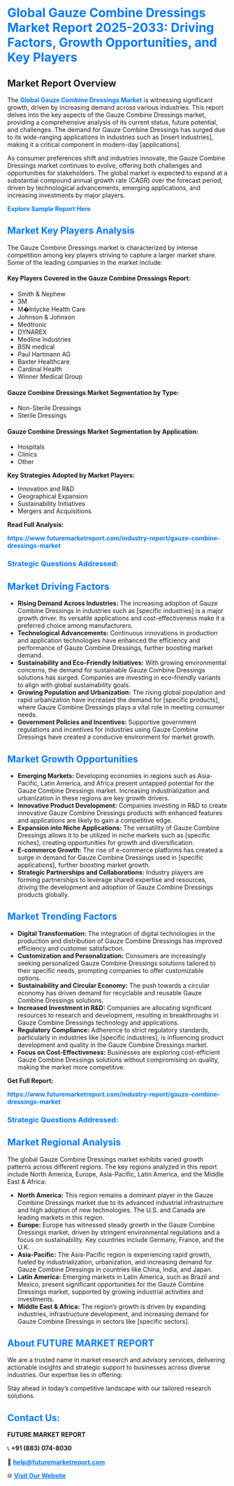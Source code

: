 <h1 style="color: #007BFF;">Global Gauze Combine Dressings Market Report 2025-2033: Driving Factors, Growth Opportunities, and Key Players</h1>

<section id="overview">
<h2>Market Report Overview</h2>
<p>The <a href="https://www.futuremarketreport.com/industry-report/gauze-combine-dressings-market" style="color: #007BFF; text-decoration: none;"><strong>Global Gauze Combine Dressings Market</strong></a> is witnessing significant growth, driven by increasing demand across various industries. This report delves into the key aspects of the Gauze Combine Dressings market, providing a comprehensive analysis of its current status, future potential, and challenges. The demand for Gauze Combine Dressings has surged due to its wide-ranging applications in industries such as [insert industries], making it a critical component in modern-day [applications].</p>
<p>As consumer preferences shift and industries innovate, the Gauze Combine Dressings market continues to evolve, offering both challenges and opportunities for stakeholders. The global market is expected to expand at a substantial compound annual growth rate (CAGR) over the forecast period, driven by technological advancements, emerging applications, and increasing investments by major players.</p>
</section>

<section id="overview">
<p><a href="https://www.futuremarketreport.com/request-sample/reportId=35916" style="color: #007BFF; text-decoration: none;"><strong>Explore Sample Report Here</strong></a></p>
</section>

<section id="key-players">
<h2 style="color: #007BFF;">Market Key Players Analysis</h2>
<p>The Gauze Combine Dressings market is characterized by intense competition among key players striving to capture a larger market share. Some of the leading companies in the market include:</p>
<h4>Key Players Covered in the Gauze Combine Dressings Report:</h4>
<ul><li>Smith &amp; Nephew</li><li>3M</li><li>M�lnlycke Health Care</li><li>Johnson &amp; Johnson</li><li>Medtronic</li><li>DYNAREX</li><li>Medline Industries</li><li>BSN medical</li><li>Paul Hartmann AG</li><li>Baxter Healthcare</li><li>Cardinal Health</li><li>Winner Medical Group</li></ul>
<h4>Gauze Combine Dressings Market Segmentation by Type:</h4>
<ul><li>Non-Sterile Dressings</li><li>Sterile Dressings</li></ul>

<h4>Gauze Combine Dressings Market Segmentation by Application:</h4>
<ul><li>Hospitals</li><li>Clinics</li><li>Other</li></ul>
<p><strong>Key Strategies Adopted by Market Players:</strong></p>
<ul>
<li>Innovation and R&D</li>
<li>Geographical Expansion</li>
<li>Sustainability Initiatives</li>
<li>Mergers and Acquisitions</li>
</ul>
</section>

<section>
<p><strong>Read Full Analysis: </strong></p><a href="https://www.futuremarketreport.com/industry-report/gauze-combine-dressings-market" style="color: #007BFF; text-decoration: none;"><strong>https://www.futuremarketreport.com/industry-report/gauze-combine-dressings-market</strong></a>
<h3 style="color: #007BFF;">Strategic Questions Addressed:</h3>
</section>

<section id="driving-factors">
<h2 style="color: #007BFF;">Market Driving Factors</h2>
<ul>
<li><strong>Rising Demand Across Industries:</strong> The increasing adoption of Gauze Combine Dressings in industries such as [specific industries] is a major growth driver. Its versatile applications and cost-effectiveness make it a preferred choice among manufacturers.</li>
<li><strong>Technological Advancements:</strong> Continuous innovations in production and application technologies have enhanced the efficiency and performance of Gauze Combine Dressings, further boosting market demand.</li>
<li><strong>Sustainability and Eco-Friendly Initiatives:</strong> With growing environmental concerns, the demand for sustainable Gauze Combine Dressings solutions has surged. Companies are investing in eco-friendly variants to align with global sustainability goals.</li>
<li><strong>Growing Population and Urbanization:</strong> The rising global population and rapid urbanization have increased the demand for [specific products], where Gauze Combine Dressings plays a vital role in meeting consumer needs.</li>
<li><strong>Government Policies and Incentives:</strong> Supportive government regulations and incentives for industries using Gauze Combine Dressings have created a conducive environment for market growth.</li>
</ul>
</section>

<section id="growth-opportunities">
<h2 style="color: #007BFF;">Market Growth Opportunities</h2>
<ul>
<li><strong>Emerging Markets:</strong> Developing economies in regions such as Asia-Pacific, Latin America, and Africa present untapped potential for the Gauze Combine Dressings market. Increasing industrialization and urbanization in these regions are key growth drivers.</li>
<li><strong>Innovative Product Development:</strong> Companies investing in R&D to create innovative Gauze Combine Dressings products with enhanced features and applications are likely to gain a competitive edge.</li>
<li><strong>Expansion into Niche Applications:</strong> The versatility of Gauze Combine Dressings allows it to be utilized in niche markets such as [specific niches], creating opportunities for growth and diversification.</li>
<li><strong>E-commerce Growth:</strong> The rise of e-commerce platforms has created a surge in demand for Gauze Combine Dressings used in [specific applications], further boosting market growth.</li>
<li><strong>Strategic Partnerships and Collaborations:</strong> Industry players are forming partnerships to leverage shared expertise and resources, driving the development and adoption of Gauze Combine Dressings products globally.</li>
</ul>
</section>

<section id="trending-factors">
<h2 style="color: #007BFF;">Market Trending Factors</h2>
<ul>
<li><strong>Digital Transformation:</strong> The integration of digital technologies in the production and distribution of Gauze Combine Dressings has improved efficiency and customer satisfaction.</li>
<li><strong>Customization and Personalization:</strong> Consumers are increasingly seeking personalized Gauze Combine Dressings solutions tailored to their specific needs, prompting companies to offer customizable options.</li>
<li><strong>Sustainability and Circular Economy:</strong> The push towards a circular economy has driven demand for recyclable and reusable Gauze Combine Dressings solutions.</li>
<li><strong>Increased Investment in R&D:</strong> Companies are allocating significant resources to research and development, resulting in breakthroughs in Gauze Combine Dressings technology and applications.</li>
<li><strong>Regulatory Compliance:</strong> Adherence to strict regulatory standards, particularly in industries like [specific industries], is influencing product development and quality in the Gauze Combine Dressings market.</li>
<li><strong>Focus on Cost-Effectiveness:</strong> Businesses are exploring cost-efficient Gauze Combine Dressings solutions without compromising on quality, making the market more competitive.</li>
</ul>
</section>

<section>
<p><strong>Get Full Report: </strong></p><a href="https://www.futuremarketreport.com/industry-report/gauze-combine-dressings-market" style="color: #007BFF; text-decoration: none;"><strong>https://www.futuremarketreport.com/industry-report/gauze-combine-dressings-market</strong></a>
<h3 style="color: #007BFF;">Strategic Questions Addressed:</h3>
</section>


<section id="regional-analysis">
<h2 style="color: #007BFF;">Market Regional Analysis</h2>
<p>The global Gauze Combine Dressings market exhibits varied growth patterns across different regions. The key regions analyzed in this report include North America, Europe, Asia-Pacific, Latin America, and the Middle East & Africa:</p>
<ul>
<li><strong>North America:</strong> This region remains a dominant player in the Gauze Combine Dressings market due to its advanced industrial infrastructure and high adoption of new technologies. The U.S. and Canada are leading markets in this region.</li>
<li><strong>Europe:</strong> Europe has witnessed steady growth in the Gauze Combine Dressings market, driven by stringent environmental regulations and a focus on sustainability. Key countries include Germany, France, and the U.K.</li>
<li><strong>Asia-Pacific:</strong> The Asia-Pacific region is experiencing rapid growth, fueled by industrialization, urbanization, and increasing demand for Gauze Combine Dressings in countries like China, India, and Japan.</li>
<li><strong>Latin America:</strong> Emerging markets in Latin America, such as Brazil and Mexico, present significant opportunities for the Gauze Combine Dressings market, supported by growing industrial activities and investments.</li>
<li><strong>Middle East & Africa:</strong> The region’s growth is driven by expanding industries, infrastructure development, and increasing demand for Gauze Combine Dressings in sectors like [specific sectors].</li>
</ul>
</section>

<footer>
<h2 style="color: #007BFF;">About FUTURE MARKET REPORT</h2>
<p>We are a trusted name in market research and advisory services, delivering actionable insights and strategic support to businesses across diverse industries. Our expertise lies in offering:</p>

<p>Stay ahead in today’s competitive landscape with our tailored research solutions.</p>

<h2 style="color: #007BFF;">Contact Us:</h2>
<p><strong>FUTURE MARKET REPORT</strong></p>
<p>📞 <strong>+91 (883) 074-8030</strong></p>
<p>📧 <strong><a href="mailto:help@futuremarketreport.com" style="color: #007BFF;">help@futuremarketreport.com</a></strong></p>
<p>🌐 <strong><a href="https://www.futuremarketreport.com/" style="color: #007BFF;">Visit Our Website</a></strong></p>
</footer>